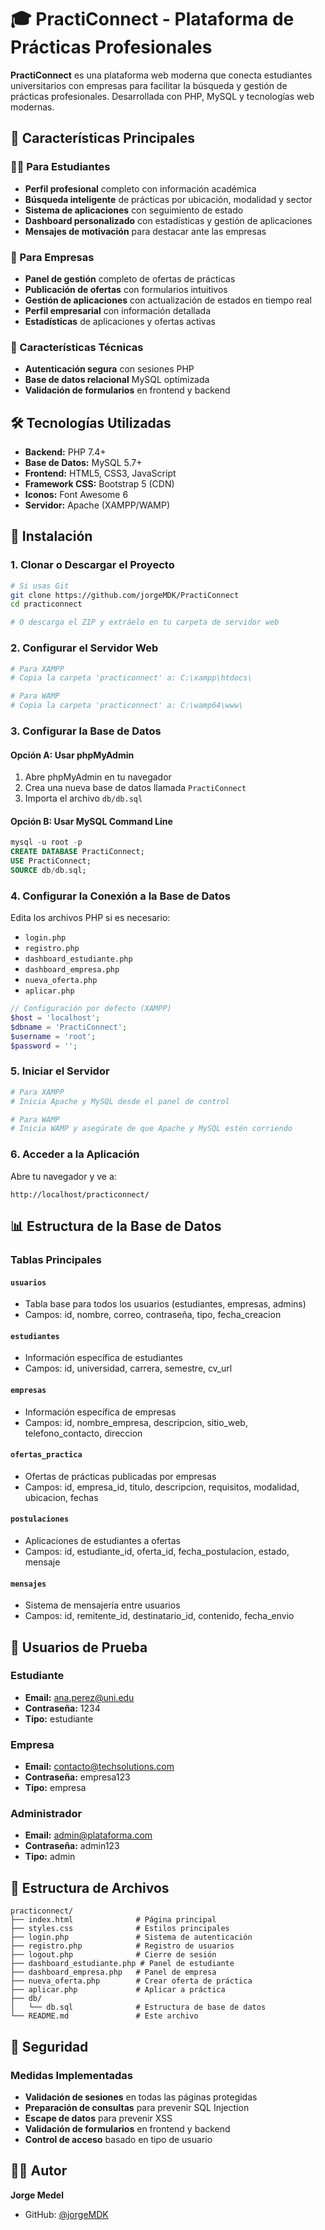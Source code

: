 # 🎓 PractiConnect - Plataforma de Prácticas Profesionales

**PractiConnect** es una plataforma web moderna que conecta estudiantes universitarios con empresas para facilitar la búsqueda y gestión de prácticas profesionales. Desarrollada con PHP, MySQL y tecnologías web modernas.

## 🌟 Características Principales

### 👨‍🎓 Para Estudiantes
- **Perfil profesional** completo con información académica
- **Búsqueda inteligente** de prácticas por ubicación, modalidad y sector
- **Sistema de aplicaciones** con seguimiento de estado
- **Dashboard personalizado** con estadísticas y gestión de aplicaciones
- **Mensajes de motivación** para destacar ante las empresas

### 🏢 Para Empresas
- **Panel de gestión** completo de ofertas de prácticas
- **Publicación de ofertas** con formularios intuitivos
- **Gestión de aplicaciones** con actualización de estados en tiempo real
- **Perfil empresarial** con información detallada
- **Estadísticas** de aplicaciones y ofertas activas

### 🔧 Características Técnicas
- **Autenticación segura** con sesiones PHP
- **Base de datos relacional** MySQL optimizada
- **Validación de formularios** en frontend y backend

## 🛠️ Tecnologías Utilizadas

- **Backend:** PHP 7.4+
- **Base de Datos:** MySQL 5.7+
- **Frontend:** HTML5, CSS3, JavaScript
- **Framework CSS:** Bootstrap 5 (CDN)
- **Iconos:** Font Awesome 6
- **Servidor:** Apache (XAMPP/WAMP)


## 🚀 Instalación

### 1. Clonar o Descargar el Proyecto
```bash
# Si usas Git
git clone https://github.com/jorgeMDK/PractiConnect
cd practiconnect

# O descarga el ZIP y extráelo en tu carpeta de servidor web
```

### 2. Configurar el Servidor Web
```bash
# Para XAMPP
# Copia la carpeta 'practiconnect' a: C:\xampp\htdocs\

# Para WAMP
# Copia la carpeta 'practiconnect' a: C:\wamp64\www\
```

### 3. Configurar la Base de Datos

#### Opción A: Usar phpMyAdmin
1. Abre phpMyAdmin en tu navegador
2. Crea una nueva base de datos llamada `PractiConnect`
3. Importa el archivo `db/db.sql`

#### Opción B: Usar MySQL Command Line
```sql
mysql -u root -p
CREATE DATABASE PractiConnect;
USE PractiConnect;
SOURCE db/db.sql;
```

### 4. Configurar la Conexión a la Base de Datos
Edita los archivos PHP si es necesario:
- `login.php`
- `registro.php`
- `dashboard_estudiante.php`
- `dashboard_empresa.php`
- `nueva_oferta.php`
- `aplicar.php`

```php
// Configuración por defecto (XAMPP)
$host = 'localhost';
$dbname = 'PractiConnect';
$username = 'root';
$password = '';
```

### 5. Iniciar el Servidor
```bash
# Para XAMPP
# Inicia Apache y MySQL desde el panel de control

# Para WAMP
# Inicia WAMP y asegúrate de que Apache y MySQL estén corriendo
```

### 6. Acceder a la Aplicación
Abre tu navegador y ve a:
```
http://localhost/practiconnect/
```

## 📊 Estructura de la Base de Datos

### Tablas Principales

#### `usuarios`
- Tabla base para todos los usuarios (estudiantes, empresas, admins)
- Campos: id, nombre, correo, contraseña, tipo, fecha_creacion

#### `estudiantes`
- Información específica de estudiantes
- Campos: id, universidad, carrera, semestre, cv_url

#### `empresas`
- Información específica de empresas
- Campos: id, nombre_empresa, descripcion, sitio_web, telefono_contacto, direccion

#### `ofertas_practica`
- Ofertas de prácticas publicadas por empresas
- Campos: id, empresa_id, titulo, descripcion, requisitos, modalidad, ubicacion, fechas

#### `postulaciones`
- Aplicaciones de estudiantes a ofertas
- Campos: id, estudiante_id, oferta_id, fecha_postulacion, estado, mensaje

#### `mensajes`
- Sistema de mensajería entre usuarios
- Campos: id, remitente_id, destinatario_id, contenido, fecha_envio

## 👥 Usuarios de Prueba

### Estudiante
- **Email:** ana.perez@uni.edu
- **Contraseña:** 1234
- **Tipo:** estudiante

### Empresa
- **Email:** contacto@techsolutions.com
- **Contraseña:** empresa123
- **Tipo:** empresa

### Administrador
- **Email:** admin@plataforma.com
- **Contraseña:** admin123
- **Tipo:** admin

## 📁 Estructura de Archivos

```
practiconnect/
├── index.html              # Página principal
├── styles.css              # Estilos principales
├── login.php               # Sistema de autenticación
├── registro.php            # Registro de usuarios
├── logout.php              # Cierre de sesión
├── dashboard_estudiante.php # Panel de estudiante
├── dashboard_empresa.php   # Panel de empresa
├── nueva_oferta.php        # Crear oferta de práctica
├── aplicar.php             # Aplicar a práctica
├── db/
│   └── db.sql              # Estructura de base de datos
└── README.md               # Este archivo
```

## 🔐 Seguridad

### Medidas Implementadas
- **Validación de sesiones** en todas las páginas protegidas
- **Preparación de consultas** para prevenir SQL Injection
- **Escape de datos** para prevenir XSS
- **Validación de formularios** en frontend y backend
- **Control de acceso** basado en tipo de usuario

## 👨‍💻 Autor

**Jorge Medel**
- GitHub: [@jorgeMDK](https://github.com/jorgeMDK)